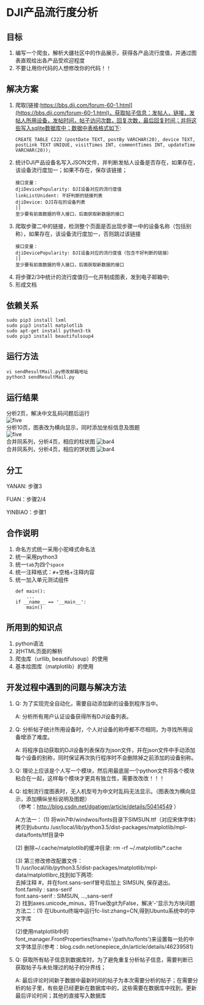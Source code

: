 # DJI产品流行度分析

## 目标
 
1. 编写一个爬虫，解析大疆社区中的作品展示，获得各产品流行度值，并通过图表直观给出各产品受欢迎程度
2. 不要让用你代码的人想修改你的代码！！
 
## 解决方案
 
1. 爬取[链接:https://bbs.dji.com/forum-60-1.html](https://bbs.dji.com/forum-60-1.html)，获取帖子信息：发帖人，链接，发帖人所用设备，发帖时间，帖子访问次数，回复次数，最后回复时间；并将这些写入sqlite数据库中；数据中表格格式如下:
    ```
    CREATE TABLE C222 (postDate TEXT, postBy VARCHAR(20), device TEXT, postLink TEXT UNIQUE, visitTimes INT, commentTimes INT, updateTime VARCHAR(20));
    ```
2. 统计DJI产品设备名写入JSON文件，并判断发帖人设备是否存在，如果存在，该设备流行度加一；如果不存在，保存该链接；
    ```
    接口变量：
    djiDevicePopularity: DJI设备对应的流行度值
    linkListUnident: 不好判断的链接列表
    djiDevice: DJI存在的设备列表
    ||
    至少要有前面数据的导入接口，后面获取新数据的接口
    ```
3. 爬取步骤二中的链接，检测整个页面是否出现步骤一中的设备名称（包括别称），如果存在，该设备流行度加一，否则跳过该链接
    ```
    接口变量：
    djiDevicePopularity: DJI设备对应的流行度值（包含不好判断的链接）
    ||
    至少要有前面数据的导入接口，后面获取新数据的接口
    ```
4. 将步骤2/3中统计的流行度值归一化并制成图表，发到电子邮箱中; 
5. 形成文档

## 依赖关系

    sudo pip3 install lxml
    sudo pip3 install matplotlib
    sudo apt-get install python3-tk
    sudo pip3 install beautifulsoup4
 
## 运行方法

    vi sendResultMail.py修改邮箱地址
    python3 sendResultMail.py

## 运行结果

分析2页，解决中文乱码问题后运行<br>
![five](https://github.com/labrick/Spider4DJIDrone/blob/master/image/result_2page_CN.png)<br>
分析10页，图表改为横向显示，同时添加坐标信息及图题<br>
![five](https://github.com/labrick/Spider4DJIDrone/blob/master/image/result_10page_CN.png)<br>
合并同系列，分析4页，相应的柱状图
![bar4](https://github.com/labrick/Spider4DJIDrone/blob/master/image/bar_4page_CN.png)<br>
合并同系列，分析4页，相应的饼状图
![bar4](https://github.com/labrick/Spider4DJIDrone/blob/master/image/pie_4page_CN.png)<br>



## 分工
 
YANAN: 步骤3 
 
FUAN：步骤2/4 
 
YINBIAO：步骤1 

## 合作说明
 
1. 命名方式统一采用小驼峰式命名法
2. 统一采用python3
3. 统一`tab`为四个`space`
4. 统一注释格式：`#`+空格+注释内容
5. 统一加入单元测试组件
    ```
    def main():
        ...
    if __name__ == '__main__':
        main()
    ```

## 所用到的知识点

1. python语法
2. 对HTML页面的解析
3. 爬虫库（urllib, beautifulsoup）的使用
4. 基本绘图库（matplotlib）的使用

## 开发过程中遇到的问题与解决方法

1. Q: 为了实现完全自动化，需要自动添加新的设备到程序当中。

    A: 分析所有用户认证设备获得所有DJI设备列表。

2. Q: 分析帖子统计所用设备时，个人对设备的称呼都不尽相同，为寻找所用设备增添了难度。

    A: 将程序自动获取的DJI设备列表保存为json文件，并在json文件中手动添加每个设备的别称，同时保证再次执行程序时不会删除掉之前添加的设备别称。

3. Q: 理论上应该是个人写一个模块，然后用最底层一个python文件将各个模块粘合在一起，这样每个模块才更具有独立性，需要改改改！！！

4. Q: 绘制流行度图表时，无人机型号为中文时乱码无法显示。（图表改为横向显示，添加横纵坐标说明及图题）<br>（参考：http://blog.csdn.net/dgatiger/article/details/50414549 ）


    A:方法一： (1) 将win7中/windwos/fonts目录下SIMSUN.ttf（对应宋体字体）拷贝到ubuntu /usr/local/lib/python3.5/dist-packages/matplotlib/mpl-data/fonts/ttf目录中
	
    (2) 删除~/.cache/matplotlib的缓冲目录: rm -rf ~/.matplotlib/\*.cache
	
    (3) 第三修改修改配置文件：<br>
	    1) /usr/local/lib/python3.5/dist-packages/matplotlib/mpl-data/matplotlibrc,找到如下两项:<br>
         去掉注释 #，并在font.sans-serif冒号后加上 SIMSUN, 保存退出。<br>
         font.family         : sans-serif  
         font.sans-serif     : SIMSUN, ...,sans-serif <br>
        2) 找到axes.unicode_minus，将True改git为False，解决'-'显示为方块问题<br>
    方法二：(1) 在Ubuntu终端中运行fc-list:zhang=CN,得到Ubuntu系统中的中文字库

    (2)使用matplotlib中的font_manager.FrontProperties(fname='/path/to/fonts')来设置每一处的中文字体显示(参考：blog.csdn.net/onepiece_dn/article/details/46239581)

5. Q: 获取所有帖子信息到数据库时，为了避免重复分析帖子信息，需要判断已获取帖子与未处理过的帖子的分界线；

    A: 最后评论时间新于数据中最新时间的帖子为本次需要分析的帖子；在需要分析的帖子里，有些是已经更新在数据库中的，这些需要在数据库中找到，更新最后评论时间；其他的直接写入数据库
